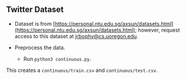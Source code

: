 Twitter Dataset
---
* Dataset is from [https://personal.ntu.edu.sg/axsun/datasets.html](https://personal.ntu.edu.sg/axsun/datasets.html); however, request access to this dataset at jrbophy@cs.uoregon.edu.

* Preprocess the data.
	* Run `python3 continuous.py`.

This creates a `continuous/train.csv` and `continuous/test.csv`.
